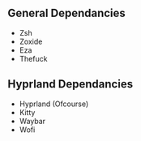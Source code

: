 ## General Dependancies
* Zsh
* Zoxide
* Eza
* Thefuck

## Hyprland Dependancies
* Hyprland (Ofcourse)
* Kitty
* Waybar
* Wofi